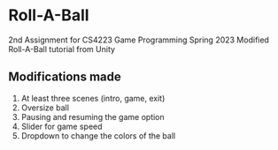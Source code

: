 # Roll-A-Ball
2nd Assignment for CS4223 Game Programming Spring 2023
Modified Roll-A-Ball tutorial from Unity

## Modifications made
1. At least three scenes (intro, game, exit)
2. Oversize ball
3. Pausing and resuming the game option
4. Slider for game speed
5. Dropdown to change the colors of the ball
